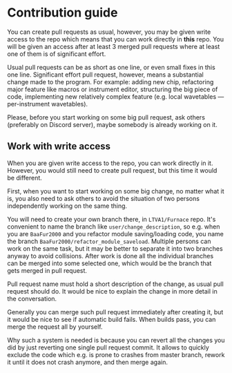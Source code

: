 # Contribution guide

You can create pull requests as usual, however, you may be given write access to the repo which means that you can work directly in **this** repo. You will be given an access after at least 3 merged pull requests where at least one of them is of significant effort.

Usual pull requests can be as short as one line, or even small fixes in this one line. Significant effort pull request, however, means a substantial change made to the program. For example: adding new chip, refactoring major feature like macros or instrument editor, structuring the big piece of code, implementing new relatively complex feature (e.g. local wavetables — per-instrument wavetables).

Please, before you start working on some big pull request, ask others (preferably on Discord server), maybe somebody is already working on it.

## Work with write access

When you are given write access to the repo, you can work directly in it. However, you would still need to create pull request, but this time it would be different.

First, when you want to start working on some big change, no matter what it is, you also need to ask others to avoid the situation of two persons independently working on the same thing.

You will need to create your own branch there, in `LTVA1/Furnace` repo. It's convenient to name the branch like `user/change_description`, so e.g. when you are `BaaFur2000` and you refactor module saving/loading code, you name the branch `BaaFur2000/refactor_module_saveload`. Multiple persons can work on the same task, but it may be better to separate it into two branches anyway to avoid collisions. After work is done all the individual branches can be merged into some selected one, which would be the branch that gets merged in pull request.

Pull request name must hold a short description of the change, as usual pull request should do. It would be nice to explain the change in more detail in the conversation.

Generally you can merge such pull request immediately after creating it, but it would be nice to see if automatic build fails. When builds pass, you can merge the request all by yourself.

Why such a system is needed is because you can revert all the changes you did by just reverting one single pull request commit. It allows to quickly exclude the code which e.g. is prone to crashes from master branch, rework it until it does not crash anymore, and then merge again.
